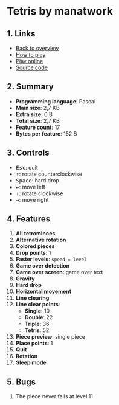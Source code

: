 # Tetris by manatwork

## 1. Links

- [Back to overview](../README.md)
- [How to play](#5-how-to-play)
- [Play online](https://onlinegdb.com/ebhsz8Ya6)
- [Source code](https://codegolf.stackexchange.com/a/11548/120787)

## 2. Summary

- **Programming language**: Pascal
- **Main size**: 2,7 KB
- **Extra size**: 0 B
- **Total size**: 2,7 KB
- **Feature count**: 17
- **Bytes per feature**: 152 B

## 3. Controls

- <kbd>Esc</kbd>: quit
- <kbd>↑</kbd>: rotate counterclockwise
- <kbd>Space</kbd>: hard drop
- <kbd>←</kbd>: move left
- <kbd>↓</kbd>: rotate clockwise
- <kbd>→</kbd>: move right

## 4. Features

1. **All tetrominoes**
2. **Alternative rotation**
3. **Colored pieces**
4. **Drop points**: 1
5. **Faster levels**: `speed = level`
6. **Game over detection**
7. **Game over screen**: game over text
8. **Gravity**
9. **Hard drop**
10. **Horizontal movement**
11. **Line clearing**
12. **Line clear points**:
    - **Single**: 10
    - **Double**: 22
    - **Triple**: 36
    - **Tetris**: 52
13. **Piece preview**: single piece
14. **Place points**: 1
15. **Quit**
16. **Rotation**
17. **Sleep mode**

## 5. Bugs

1. The piece never falls at level 11